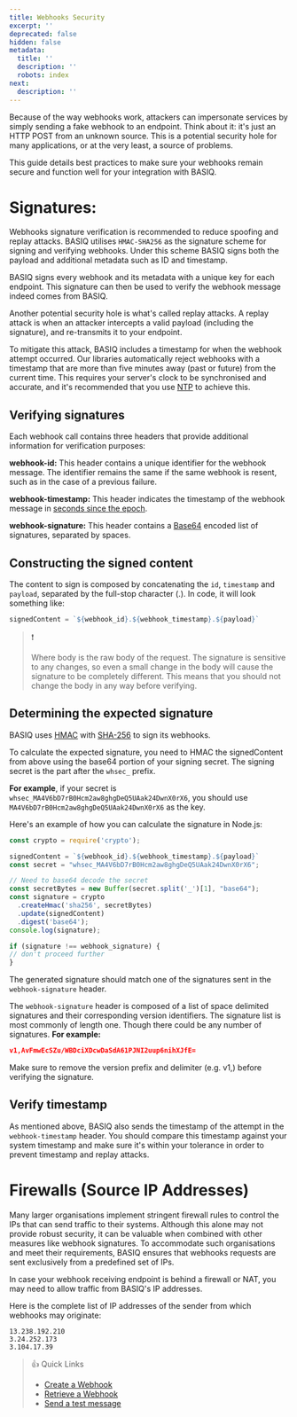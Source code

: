 ```yaml
---
title: Webhooks Security
excerpt: ''
deprecated: false
hidden: false
metadata:
  title: ''
  description: ''
  robots: index
next:
  description: ''
---
```

Because of the way webhooks work, attackers can impersonate services by simply sending a fake webhook to an endpoint. Think about it: it's just an HTTP POST from an unknown source. This is a potential security hole for many applications, or at the very least, a source of problems.

This guide details best practices to make sure your webhooks remain secure and function well for your integration with BASIQ.

# Signatures:

Webhooks signature verification is recommended to reduce spoofing and replay attacks. BASIQ utilises `HMAC-SHA256` as the signature scheme for signing and verifying webhooks. Under this scheme BASIQ signs both the payload and additional metadata such as ID and timestamp. 

BASIQ signs every webhook and its metadata with a unique key for each endpoint. This signature can then be used to verify the webhook message indeed comes from BASIQ.

Another potential security hole is what's called replay attacks. A replay attack is when an attacker intercepts a valid payload (including the signature), and re-transmits it to your endpoint. 

To mitigate this attack, BASIQ includes a timestamp for when the webhook attempt occurred. Our libraries automatically reject webhooks with a timestamp that are more than five minutes away (past or future) from the current time. This requires your server's clock to be synchronised and accurate, and it's recommended that you use [NTP](https://en.wikipedia.org/wiki/Network_Time_Protocol) to achieve this.

## Verifying signatures

Each webhook call contains three headers that provide additional information for verification purposes:

**webhook-id:** This header contains a unique identifier for the webhook message. The identifier remains the same if the same webhook is resent, such as in the case of a previous failure.

**webhook-timestamp:** This header indicates the timestamp of the webhook message in [seconds since the epoch](https://en.wikipedia.org/wiki/Unix_time).

**webhook-signature:** This header contains a [Base64](https://en.wikipedia.org/wiki/Base64) encoded list of signatures, separated by spaces.

## Constructing the signed content

The content to sign is composed by concatenating the `id`, `timestamp` and `payload`, separated by the full-stop character (.). In code, it will look something like:

```javascript signedContent
signedContent = `${webhook_id}.${webhook_timestamp}.${payload}`
```

> ❗️ 
> 
> Where body is the raw body of the request. The signature is sensitive to any changes, so even a small change in the body will cause the signature to be completely different. This means that you should not change the body in any way before verifying.

## Determining the expected signature

BASIQ uses [HMAC](https://en.wikipedia.org/wiki/HMAC) with [SHA-256](https://en.wikipedia.org/wiki/SHA-2) to sign its webhooks.

To calculate the expected signature, you need to HMAC the signedContent from above using the base64 portion of your signing secret. The signing secret is the part after the `whsec_` prefix. 

**For example**, if your secret is `whsec_MA4V6bD7rB0Hcm2aw8ghgDeQ5UAak24DwnX0rX6`, you should use `MA4V6bD7rB0Hcm2aw8ghgDeQ5UAak24DwnX0rX6` as the key.

Here's an example of how you can calculate the signature in Node.js:

```javascript Code
const crypto = require('crypto');

signedContent = `${webhook_id}.${webhook_timestamp}.${payload}`
const secret = "whsec_MA4V6bD7rB0Hcm2aw8ghgDeQ5UAak24DwnX0rX6";

// Need to base64 decode the secret
const secretBytes = new Buffer(secret.split('_')[1], "base64");
const signature = crypto
  .createHmac('sha256', secretBytes)
  .update(signedContent)
  .digest('base64');
console.log(signature);

if (signature !== webhook_signature) {
// don't proceed further
}
```

The generated signature should match one of the signatures sent in the `webhook-signature` header.

The `webhook-signature` header is composed of a list of space delimited signatures and their corresponding version identifiers. The signature list is most commonly of length one. Though there could be any number of signatures. **For example:** 

```json webhook-signature header
v1,AvFmwEcSZu/WBDciXDcwDaSdA61PJNI2uup6nihXJfE=
```

Make sure to remove the version prefix and delimiter (e.g. v1,) before verifying the signature.

## Verify timestamp

As mentioned above, BASIQ also sends the timestamp of the attempt in the `webhook-timestamp` header. You should compare this timestamp against your system timestamp and make sure it's within your tolerance in order to prevent timestamp and replay attacks.

# Firewalls (Source IP Addresses)

Many larger organisations implement stringent firewall rules to control the IPs that can send traffic to their systems. Although this alone may not provide robust security, it can be valuable when combined with other measures like webhook signatures. To accommodate such organisations and meet their requirements, BASIQ ensures that webhooks requests are sent exclusively from a predefined set of IPs.

In case your webhook receiving endpoint is behind a firewall or NAT, you may need to allow traffic from BASIQ's IP addresses.

Here is the complete list of IP addresses of the sender from which webhooks may originate:

```text Source IP addresses
13.238.192.210
3.24.252.173
3.104.17.39
```

> 👍 Quick Links
> 
> - [Create a Webhook](https://api.basiq.io/reference/addwebhook) 
> - [Retrieve a Webhook](https://api.basiq.io/reference/getwebhook)
> - [Send a test message](https://api.basiq.io/reference/testmessage)